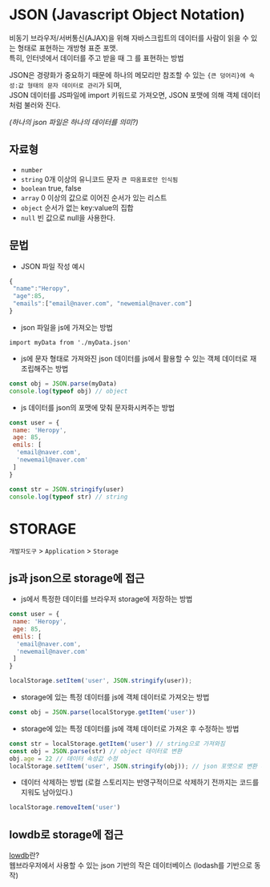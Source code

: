 # JSON (Javascript Object Notation)
비동기 브라우저/서버통신(AJAX)을 위해 자바스크립트의 데이터를 사람이 읽을 수 있는 형태로 표현하는 개방형 표준 포맷.  
특히, 인터넷에서 데이터를 주고 받을 때 그 를 표현하는 방법  

JSON은 경량화가 중요하기 때문에 하나의 메모리만 참조할 수 있는 `{큰 덩어리}에 속성:값 형태의 문자 데이터로 관리`가 되며,  
JSON 데이터를 JS파일에 import 키워드로 가져오면, JSON 포맷에 의해 객체 데이터처럼 불러와 진다.  
  
*(하나의 json 파일은 하나의 데이터를 의미?)*

## 자료형
* `number`
* `string`  0개 이상의 유니코드 문자 `큰 따옴표로만 인식됨`
* `boolean`  true, false
* `array`  0 이상의 값으로 이어진 순서가 있는 리스트
* `object`  순서가 없는 key:value의 집합
* `null`  빈 값으로 null을 사용한다.

## 문법
* JSON 파일 작성 예시
```js
{
 "name":"Heropy",
 "age":85,
 "emails":["email@naver.com", "newemial@naver.com"]
}
```
* json 파일을 js에 가져오는 방법
```
import myData from './myData.json'
```
* js에 문자 형태로 가져와진 json 데이터를 js에서 활용할 수 있는 객체 데이터로 재조립해주는 방법
```js
const obj = JSON.parse(myData)
console.log(typeof obj) // object
```
* js 데이터를 json의 포맷에 맞춰 문자화시켜주는 방법
```js
const user = {
 name: 'Heropy',
 age: 85,
 emils: [
  'email@naver.com',
  'newemail@naver.com'
 ]
}

const str = JSON.stringify(user)
console.log(typeof str) // string
```

# STORAGE
`개발자도구` > `Application` > `Storage`
## js과 json으로 storage에 접근
* js에서 특정한 데이터를 브라우저 storage에 저장하는 방법
```js
const user = {
 name: 'Heropy',
 age: 85,
 emils: [
  'email@naver.com',
  'newemail@naver.com'
 ]
}

localStorage.setItem('user', JSON.stringify(user));
```
* storage에 있는 특정 데이터를 js에 객체 데이터로 가져오는 방법
```js
const obj = JSON.parse(localStoryge.getItem('user'))
```
* storage에 있는 특정 데이터를 js에 객체 데이터로 가져온 후 수정하는 방법
```js
const str = localStorage.getItem('user') // string으로 가져와짐
const obj = JSON.parse(str) // object 데이터로 변환 
obj.age = 22 // 데이터 속성값 수정
localStorage.setItem('user', JSON.stringify(obj)); // json 포맷으로 변환 후, storage에 저장
```
* 데이터 삭제하는 방법 (로컬 스토리지는 반영구적이므로 삭제하기 전까지는 코드를 지워도 남아있다.)
```js
localStorage.removeItem('user')
```
## lowdb로 storage에 접근
[lowdb](https://github.com/typicode/lowdb)란?   
웹브라우저에서 사용할 수 있는 json 기반의 작은 데이터베이스 (lodash를 기반으로 동작)  
